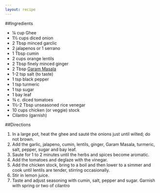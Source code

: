 ```yaml
---
layout: recipe
---
```


##Ingredients
	
- &frac14; cup Ghee
- 1&frac12; cups diced onion
- 2 Tbsp minced garclic
- 2 jalapenos or 1 serrano
- 1 Tbsp cumin
- 2 cups orange lentils
- 2 Tbsp finely minced ginger
- 2 Tbsp [Garam Masala](../garam-masala/)
- 1-2 tsp salt (to taste)
- 1 tsp black pepper
- 1 tsp turmeric
- 1 tsp sugar
- 1 bay leaf
- &frac34; c. diced tomatoes
- 1&frac12;-2 Tbsp unseasoned rice venegar
- 10 cups chicken (or veggie) stock
- Cilantro (garnish)

##Directions
1. In a large pot, heat the ghee and saut&#0233; the onions just until wilted; do not brown.
2. Add the garlic, jalapeno, cumin, lentils, ginger, Garam Masala, turmeric, salt, pepper, sugar and bay leaf.
3. Saute for 1 to 2 minutes until the herbs and spices become aromatic.
4. Add the tomatoes and deglaze with the vinegar.
5. Add the chicken stock, bring to a boil and then lower to a simmer and cook until lentils are tender, stirring occasionally.
6. Stir in lemon juice.
7. Taste and adjust seasoning with cumin, salt, pepper and sugar. Garnish with spring or two of cilantro